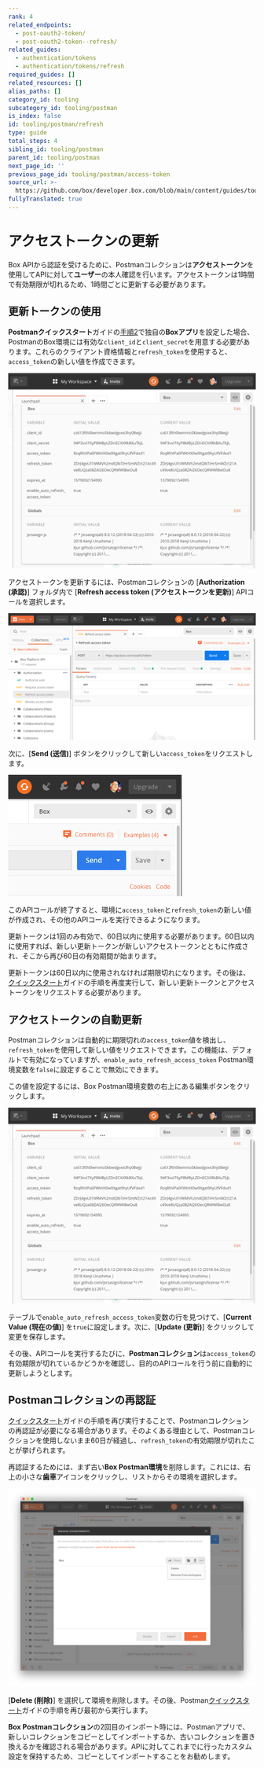 ```yaml
---
rank: 4
related_endpoints:
  - post-oauth2-token/
  - post-oauth2-token--refresh/
related_guides:
  - authentication/tokens
  - authentication/tokens/refresh
required_guides: []
related_resources: []
alias_paths: []
category_id: tooling
subcategory_id: tooling/postman
is_index: false
id: tooling/postman/refresh
type: guide
total_steps: 4
sibling_id: tooling/postman
parent_id: tooling/postman
next_page_id: ''
previous_page_id: tooling/postman/access-token
source_url: >-
  https://github.com/box/developer.box.com/blob/main/content/guides/tooling/postman/refresh.md
fullyTranslated: true
---
```

# アクセストークンの更新

Box APIから認証を受けるために、Postmanコレクションは**アクセストークン**を使用してAPIに対して**ユーザー**の本人確認を行います。アクセストークンは1時間で有効期限が切れるため、1時間ごとに更新する必要があります。

## 更新トークンの使用

**Postmanクイックスタート**ガイドの[手順2](g://tooling/postman/quick-start/configure-box-app)で独自の**Boxアプリ**を設定した場合、PostmanのBox環境には有効な`client_id`と`client_secret`を用意する必要があります。これらのクライアント資格情報と`refresh_token`を使用すると、`access_token`の新しい値を作成できます。

<ImageFrame border center shadow>

![Postman環境で有効なクライアントIDとクライアントシークレット](./quick-start/inspect-environment.png)

</ImageFrame>

アクセストークンを更新するには、Postmanコレクションの \[**Authorization (承認)**] フォルダ内で \[**Refresh access token (アクセストークンを更新)**] APIコールを選択します。

<ImageFrame border center shadow>

![PostmanのRefresh access token APIコール](./quick-start/select-refresh-access-token.png)

</ImageFrame>

次に、\[**Send (送信)**] ボタンをクリックして新しい`access_token`をリクエストします。

<ImageFrame border center shadow>

![Postmanの \[Send\] ボタン](./quick-start/postman-send-button.png)

</ImageFrame>

このAPIコールが終了すると、環境に`access_token`と`refresh_token`の新しい値が作成され、その他のAPIコールを実行できるようになります。

<Message warning>

更新トークンは1回のみ有効で、60日以内に使用する必要があります。60日以内に使用すれば、新しい更新トークンが新しいアクセストークンとともに作成され、そこから再び60日の有効期間が始まります。

更新トークンは60日以内に使用されなければ期限切れになります。その後は、[クイックスタート](g://tooling/postman/quick-start)ガイドの手順を再度実行して、新しい更新トークンとアクセストークンをリクエストする必要があります。

</Message>

## アクセストークンの自動更新

Postmanコレクションは自動的に期限切れの`access_token`値を検出し、`refresh_token`を使用して新しい値をリクエストできます。この機能は、デフォルトで有効になっていますが、`enable_auto_refresh_access_token` Postman環境変数を`false`に設定することで無効にできます。

この値を設定するには、Box Postman環境変数の右上にある編集ボタンをクリックします。

<ImageFrame border center shadow>

![Postman環境で有効なクライアントIDとクライアントシークレット](./quick-start/inspect-environment.png)

</ImageFrame>

テーブルで`enable_auto_refresh_access_token`変数の行を見つけて、\[**Current Value (現在の値)**] を`true`に設定します。次に、\[**Update (更新)**] をクリックして変更を保存します。

その後、APIコールを実行するたびに、**Postmanコレクション**は`access_token`の有効期限が切れているかどうかを確認し、目的のAPIコールを行う前に自動的に更新しようとします。

## Postmanコレクションの再認証

[クイックスタート](g://tooling/postman/quick-start)ガイドの手順を再び実行することで、Postmanコレクションの再認証が必要になる場合があります。そのよくある理由として、Postmanコレクションを使用しないまま60日が経過し、`refresh_token`の有効期限が切れたことが挙げられます。

再認証するためには、まず古い**Box Postman環境**を削除します。これには、右上の小さな**歯車**アイコンをクリックし、リストからその環境を選択します。

<ImageFrame border center shadow>

![Box Postman環境の削除](./quick-start/delete-environment.png)

</ImageFrame>

\[**Delete (削除)**] を選択して環境を削除します。その後、Postman[クイックスタート](g://tooling/postman/quick-start)ガイドの手順を再び最初から実行します。

<Message warning>

**Box Postmanコレクション**の2回目のインポート時には、Postmanアプリで、新しいコレクションをコピーとしてインポートするか、古いコレクションを置き換えるかを確認される場合があります。APIに対してこれまでに行ったカスタム設定を保持するため、コピーとしてインポートすることをお勧めします。

</Message>
